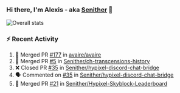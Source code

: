 ### Hi there, I'm Alexis - aka [Senither][website] 👋

![Overall stats](https://github-readme-stats.vercel.app/api?username=senither&theme=cobalt&show_icons=true&count_private=true)

### :zap: Recent Activity

<!--START_SECTION:activity-->
1. 🎉 Merged PR [#177](https://github.com/avaire/avaire/pull/177) in [avaire/avaire](https://github.com/avaire/avaire)
2. 🎉 Merged PR [#5](https://github.com/Senither/ch-transcensions-history/pull/5) in [Senither/ch-transcensions-history](https://github.com/Senither/ch-transcensions-history)
3. ❌ Closed PR [#35](https://github.com/Senither/hypixel-discord-chat-bridge/pull/35) in [Senither/hypixel-discord-chat-bridge](https://github.com/Senither/hypixel-discord-chat-bridge)
4. 🗣 Commented on [#35](https://github.com/Senither/hypixel-discord-chat-bridge/issues/35) in [Senither/hypixel-discord-chat-bridge](https://github.com/Senither/hypixel-discord-chat-bridge)
5. 🎉 Merged PR [#21](https://github.com/Senither/Hypixel-Skyblock-Leaderboard/pull/21) in [Senither/Hypixel-Skyblock-Leaderboard](https://github.com/Senither/Hypixel-Skyblock-Leaderboard)
<!--END_SECTION:activity-->

[website]: https://senither.com
